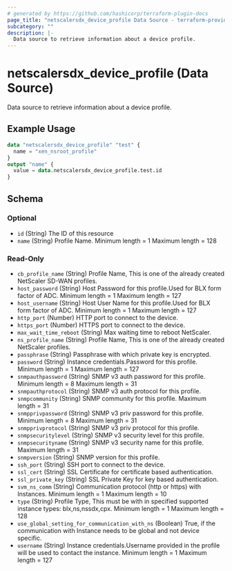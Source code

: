 ```yaml
---
# generated by https://github.com/hashicorp/terraform-plugin-docs
page_title: "netscalersdx_device_profile Data Source - terraform-provider-netscalersdx"
subcategory: ""
description: |-
  Data source to retrieve information about a device profile.
---
```


# netscalersdx_device_profile (Data Source)

Data source to retrieve information about a device profile.

## Example Usage

```terraform
data "netscalersdx_device_profile" "test" {
  name = "xen_nsroot_profile"
}
output "name" {
  value = data.netscalersdx_device_profile.test.id
}
```

<!-- schema generated by tfplugindocs -->
## Schema

### Optional

- `id` (String) The ID of this resource
- `name` (String) Profile Name. Minimum length =  1 Maximum length =  128

### Read-Only

- `cb_profile_name` (String) Profile Name, This is one of the already created NetScaler SD-WAN profiles.
- `host_password` (String) Host Password for this profile.Used for BLX form factor of ADC. Minimum length =  1 Maximum length =  127
- `host_username` (String) Host User Name for this profile.Used for BLX form factor of ADC. Minimum length =  1 Maximum length =  127
- `http_port` (Number) HTTP port to connect to the device.
- `https_port` (Number) HTTPS port to connect to the device.
- `max_wait_time_reboot` (String) Max waiting time to reboot NetScaler.
- `ns_profile_name` (String) Profile Name, This is one of the already created NetScaler profiles.
- `passphrase` (String) Passphrase with which private key is encrypted.
- `password` (String) Instance credentials.Password for this profile. Minimum length =  1 Maximum length =  127
- `snmpauthpassword` (String) SNMP v3 auth password for this profile. Minimum length =  8 Maximum length =  31
- `snmpauthprotocol` (String) SNMP v3 auth protocol for this profile.
- `snmpcommunity` (String) SNMP community for this profile. Maximum length =  31
- `snmpprivpassword` (String) SNMP v3 priv password for this profile. Minimum length =  8 Maximum length =  31
- `snmpprivprotocol` (String) SNMP v3 priv protocol for this profile.
- `snmpsecuritylevel` (String) SNMP v3 security level for this profile.
- `snmpsecurityname` (String) SNMP v3 security name for this profile. Maximum length =  31
- `snmpversion` (String) SNMP version for this profile.
- `ssh_port` (String) SSH port to connect to the device.
- `ssl_cert` (String) SSL Certificate for certificate based authentication.
- `ssl_private_key` (String) SSL Private Key for key based authentication.
- `svm_ns_comm` (String) Communication protocol (http or https) with Instances. Minimum length =  1 Maximum length =  10
- `type` (String) Profile Type, This must be with in specified supported instance types: blx,ns,nssdx,cpx. Minimum length =  1 Maximum length =  128
- `use_global_setting_for_communication_with_ns` (Boolean) True, if the communication with Instance needs to be global and not device specific.
- `username` (String) Instance credentials.Username provided in the profile will be used to contact the instance. Minimum length =  1 Maximum length =  127
